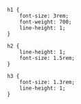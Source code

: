         h1 {
            font-size: 3rem;
            font-weight: 700;
            line-height: 1;
        }

        h2 {
            line-height: 1;
            font-size: 1.5rem;
        }

        h3 {
            font-size: 1.3rem;
            line-height: 1;
        }
